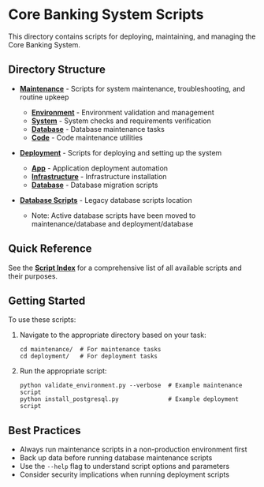 # Core Banking System Scripts

This directory contains scripts for deploying, maintaining, and managing the Core Banking System.

## Directory Structure

- **[Maintenance](./maintenance/README.md)** - Scripts for system maintenance, troubleshooting, and routine upkeep
  - **[Environment](./maintenance/environment/README.md)** - Environment validation and management
  - **[System](./maintenance/system/README.md)** - System checks and requirements verification
  - **[Database](./maintenance/database/README.md)** - Database maintenance tasks
  - **[Code](./maintenance/code/README.md)** - Code maintenance utilities

- **[Deployment](./deployment/README.md)** - Scripts for deploying and setting up the system
  - **[App](./deployment/app/README.md)** - Application deployment automation
  - **[Infrastructure](./deployment/infrastructure/README.md)** - Infrastructure installation
  - **[Database](./deployment/database/README.md)** - Database migration scripts

- **[Database Scripts](./database_scripts/README.md)** - Legacy database scripts location
  - Note: Active database scripts have been moved to maintenance/database and deployment/database

## Quick Reference

See the **[Script Index](./SCRIPT_INDEX.md)** for a comprehensive list of all available scripts and their purposes.

## Getting Started

To use these scripts:

1. Navigate to the appropriate directory based on your task:
   ```
   cd maintenance/  # For maintenance tasks
   cd deployment/   # For deployment tasks
   ```

2. Run the appropriate script:
   ```
   python validate_environment.py --verbose  # Example maintenance script
   python install_postgresql.py              # Example deployment script
   ```

## Best Practices

- Always run maintenance scripts in a non-production environment first
- Back up data before running database maintenance scripts
- Use the `--help` flag to understand script options and parameters
- Consider security implications when running deployment scripts

